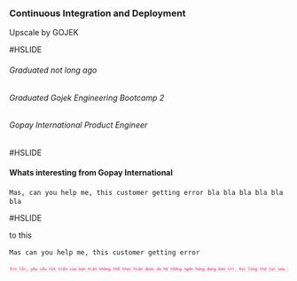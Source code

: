 ### Continuous Integration and Deployment

Upscale by GOJEK

#HSLIDE

###### Graduated not long ago
###### Graduated Gojek Engineering Bootcamp 2
###### Gopay International Product Engineer

#HSLIDE

#### Whats interesting from Gopay International
```
Mas, can you help me, this customer getting error bla bla bla bla bla bla
```

#HSLIDE

to this
```
Mas can you help me, this customer getting error
```

![](assets/error.png)
